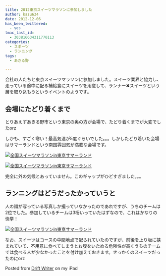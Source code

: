 ```yaml
---
title: 2012東京スイーツマラソンに参加しました
author: kazu634
date: 2012-12-06
has_been_twittered:
  - yes
tmac_last_id:
  - 303816634311770113
categories:
  - スポーツ
  - ランニング
tags:
  - あきる野

---
```

会社の人たちと東京スイーツマラソンに参加しました。スイーツ業界と協力し、走っている途中に配る補給食にスイーツを用意して、ランナー✖スイーツという層を取り込もうというイベントのようです。

## 会場にたどり着くまで

とりあえずあきる野市という東京の奥の方が会場で、たどり着くまでが大変でしたorz

しかも、すごく寒い！最高気温が5度ぐらいでした。。。しかしたどり着いた会場はサマーランドという南国雰囲気が満載な会場です。

<a href="http://www.flickr.com/photos/42332031@N02/8236975551/in/set-72157632153483014" onclick="__gaTracker('send', 'event', 'outbound-article', 'http://www.flickr.com/photos/42332031@N02/8236975551/in/set-72157632153483014', '');" class="dpad-flickr-img" title="全国スイーツマラソンin東京サマーランド"><img src="http://farm9.staticflickr.com/8208/8236975551_9415ab4eaa.jpg" alt="全国スイーツマラソンin東京サマーランド" /></a>

<a href="http://www.flickr.com/photos/42332031@N02/8238049916/in/set-72157632153483014" onclick="__gaTracker('send', 'event', 'outbound-article', 'http://www.flickr.com/photos/42332031@N02/8238049916/in/set-72157632153483014', '');" class="dpad-flickr-img" title="全国スイーツマラソンin東京サマーランド"><img src="http://farm9.staticflickr.com/8345/8238049916_8e6ef65885.jpg" alt="全国スイーツマラソンin東京サマーランド" /></a>

完全に外の気候とあっていません。このギャップがひどすぎました。。。

<!--more-->

## ランニングはどうだったかっていうと

人の顔が写っている写真しか撮っていなかったのであれですが、うちのチームは2位でした。参加しているチームは3桁いっていたはずなので、これはかなりの快挙！

<a href="http://www.flickr.com/photos/42332031@N02/8238051638/in/photostream" onclick="__gaTracker('send', 'event', 'outbound-article', 'http://www.flickr.com/photos/42332031@N02/8238051638/in/photostream', '');" class="dpad-flickr-img" title="全国スイーツマラソンin東京サマーランド"><img src="http://farm9.staticflickr.com/8197/8238051638_2fa3bfc5a0.jpg" alt="全国スイーツマラソンin東京サマーランド" /></a>

なお、スイーツはコースの中間地点で配られていたのですが、前後を上り坂に挟まれていて、不用意に食べてしまうとお腹をいためる危険性が高くうちのチームでは食べる人が少なかったことを付け加えておきます。せっかくのスイーツだったのにorz

<span class="dpad_signature">Posted from <a href="http://dpad.drikin.com/" onclick="__gaTracker('send', 'event', 'outbound-article', 'http://dpad.drikin.com/', 'Drift Writer');" target="_blank">Drift Writer</a> on my iPad</span>
